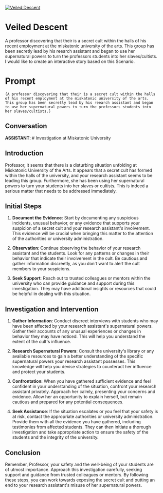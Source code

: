 
[![Veiled Descent](https://flow-prompt-covers.s3.us-west-1.amazonaws.com/icon/illustrative/illus_5.png)]()
# Veiled Descent 
A professor discovering that their is a secret cult within the halls of his recent employment at the miskatonic university of the arts. This group has been secretly lead by his reearch assistant and began to use her supernatural powers to turn the professors students into her slaves/cultists. I would like to create an interactive story based on this Scenario.

# Prompt

```
{A professor discovering that their is a secret cult within the halls of his recent employment at the miskatonic university of the arts. This group has been secretly lead by his reearch assistant and began to use her supernatural powers to turn the professors students into her slaves/cultists.}
```

## Conversation

**ASSISTANT**: # Investigation at Miskatonic University



## Introduction

Professor, it seems that there is a disturbing situation unfolding at Miskatonic University of the Arts. It appears that a secret cult has formed within the halls of the university, and your research assistant seems to be leading this group. Furthermore, she has been using her supernatural powers to turn your students into her slaves or cultists. This is indeed a serious matter that needs to be addressed immediately.



## Initial Steps

1. **Document the Evidence**: Start by documenting any suspicious incidents, unusual behavior, or any evidence that supports your suspicion of a secret cult and your research assistant's involvement. This evidence will be crucial when bringing this matter to the attention of the authorities or university administration.



2. **Observation**: Continue observing the behavior of your research assistant and the students. Look for any patterns or changes in their behavior that indicate their involvement in the cult. Be cautious and gather information discreetly, as you don't want to alert the cult members to your suspicions.



3. **Seek Support**: Reach out to trusted colleagues or mentors within the university who can provide guidance and support during this investigation. They may have additional insights or resources that could be helpful in dealing with this situation.



## Investigation and Intervention

1. **Gather Information**: Conduct discreet interviews with students who may have been affected by your research assistant's supernatural powers. Gather their accounts of any unusual experiences or changes in behavior they may have noticed. This will help you understand the extent of the cult's influence.



2. **Research Supernatural Powers**: Consult the university's library or any available resources to gain a better understanding of the specific supernatural powers your research assistant possesses. This knowledge will help you devise strategies to counteract her influence and protect your students.



3. **Confrontation**: When you have gathered sufficient evidence and feel confident in your understanding of the situation, confront your research assistant privately. Approach her calmly, presenting your concerns and evidence. Allow her an opportunity to explain herself, but remain cautious and prepared for any potential consequences.



4. **Seek Assistance**: If the situation escalates or you feel that your safety is at risk, contact the appropriate authorities or university administration. Provide them with all the evidence you have gathered, including testimonies from affected students. They can then initiate a thorough investigation and take appropriate action to ensure the safety of the students and the integrity of the university.



## Conclusion

Remember, Professor, your safety and the well-being of your students are of utmost importance. Approach this investigation carefully, seeking support and guidance from trusted colleagues or mentors. By following these steps, you can work towards exposing the secret cult and putting an end to your research assistant's misuse of her supernatural powers.


